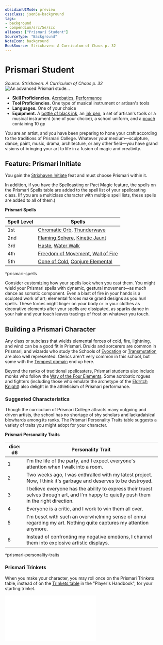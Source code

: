 ```yaml
---
obsidianUIMode: preview
cssclass: json5e-background
tags:
- background
- compendium/src/5e/scc
aliases: ["Prismari Student"]
SourceType: "Background"
NoteIcon: background
BookSource: Strixhaven: A Curriculum of Chaos p. 32
---
```

# Prismari Student
*Source: Strixhaven: A Curriculum of Chaos p. 32*  
![An advanced Prismari stude...](/2-Mechanics/CLI/backgrounds/img/prismari-student.webp#right)  

- **Skill Proficiencies.** [Acrobatics](/2-Mechanics/CLI/rules/skills.md#Acrobatics), [Performance](/2-Mechanics/CLI/rules/skills.md#Performance)  
- **Tool Proficiencies.** One type of musical instrument or artisan's tools  
- **Languages.** One of your choice  
- **Equipment.** A [bottle of black ink](/2-Mechanics/CLI/items/ink-1-ounce-bottle.md), an [ink pen](/2-Mechanics/CLI/items/ink-pen.md), a set of artisan's tools or a musical instrument (one of your choice), a school uniform, and a [pouch](/2-Mechanics/CLI/items/pouch.md) containing 10 gp  

You are an artist, and you have been preparing to hone your craft according to the traditions of Prismari College. Whatever your medium—sculpture, dance, paint, music, drama, architecture, or any other field—you have grand visions of bringing your art to life in a fusion of magic and creativity.

## Feature: Prismari Initiate

You gain the [Strixhaven Initiate](/2-Mechanics/CLI/feats/strixhaven-initiate-scc.md) feat and must choose Prismari within it.

In addition, if you have the Spellcasting or Pact Magic feature, the spells on the Prismari Spells table are added to the spell list of your spellcasting class. (If you are a multiclass character with multiple spell lists, these spells are added to all of them.)

**Prismari Spells**

| Spell Level | Spells |
|-------------|--------|
| 1st | [Chromatic Orb](/2-Mechanics/CLI/spells/chromatic-orb.md), [Thunderwave](/2-Mechanics/CLI/spells/thunderwave.md) |
| 2nd | [Flaming Sphere](/2-Mechanics/CLI/spells/flaming-sphere.md), [Kinetic Jaunt](/2-Mechanics/CLI/spells/kinetic-jaunt-scc.md) |
| 3rd | [Haste](/2-Mechanics/CLI/spells/haste.md), [Water Walk](/2-Mechanics/CLI/spells/water-walk.md) |
| 4th | [Freedom of Movement](/2-Mechanics/CLI/spells/freedom-of-movement.md), [Wall of Fire](/2-Mechanics/CLI/spells/wall-of-fire.md) |
| 5th | [Cone of Cold](/2-Mechanics/CLI/spells/cone-of-cold.md), [Conjure Elemental](/2-Mechanics/CLI/spells/conjure-elemental.md) |
^prismari-spells

Consider customizing how your spells look when you cast them. You might wield your Prismari spells with dynamic, gestural movement—as much dance as somatic component. Even a blast of fire in your hands is a sculpted work of art; elemental forces make grand designs as you hurl spells. These forces might linger on your body or in your clothes as decorative elements after your spells are dissipated, as sparks dance in your hair and your touch leaves tracings of frost on whatever you touch.

## Building a Prismari Character

Any class or subclass that wields elemental forces of cold, fire, lightning, and wind can be a good fit in Prismari. Druids and sorcerers are common in Prismari, and wizards who study the Schools of [Evocation](/2-Mechanics/CLI/classes/wizard-school-of-evocation.md) or [Transmutation](/2-Mechanics/CLI/classes/wizard-school-of-transmutation.md) are also well represented. Clerics aren't very common in this school, but some with the [Tempest domain](/2-Mechanics/CLI/classes/cleric-tempest-domain.md) end up here.

Beyond the ranks of traditional spellcasters, Prismari students also include monks who follow the [Way of the Four Elements](/2-Mechanics/CLI/classes/monk-way-of-the-four-elements.md). Some acrobatic rogues and fighters (including those who emulate the archetype of the [Eldritch Knight](/2-Mechanics/CLI/classes/fighter-eldritch-knight.md)) also delight in the athleticism of Prismari performance.

### Suggested Characteristics

Though the curriculum of Prismari College attracts many outgoing and driven artists, the school has no shortage of shy scholars and lackadaisical blowhards among its ranks. The Prismari Personality Traits table suggests a variety of traits you might adopt for your character.

**Prismari Personality Traits**

| dice: d6 | Personality Trait |
|----------|-------------------|
| 1 | I'm the life of the party, and I expect everyone's attention when I walk into a room. |
| 2 | Two weeks ago, I was enthralled with my latest project. Now, I think it's garbage and deserves to be destroyed. |
| 3 | I believe everyone has the ability to express their truest selves through art, and I'm happy to quietly push them in the right direction. |
| 4 | Everyone is a critic, and I work to win them all over. |
| 5 | I'm beset with such an overwhelming sense of ennui regarding my art. Nothing quite captures my attention anymore. |
| 6 | Instead of confronting my negative emotions, I channel them into explosive artistic displays. |
^prismari-personality-traits

### Prismari Trinkets

When you make your character, you may roll once on the Prismari Trinkets table, instead of on the [Trinkets table](/2-Mechanics/CLI/items/trinket.md) in the "Player's Handbook", for your starting trinket.

![Prismari Trinkets](/2-Mechanics/CLI/tables/prismari-trinkets-scc.md)